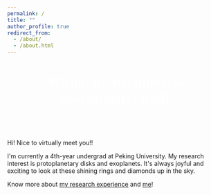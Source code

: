 ```yaml
---
permalink: /
title: ""
author_profile: true
redirect_from: 
  - /about/
  - /about.html
---
```


<div style="
    background-image: url('/yihanli.github.io/images/title.png');
    background-size: cover;
    background-position: center;
    text-align: center;
    padding: 30px 2px;   /* 高度可以调整 */
    color: white;          /* 标题文字颜色 */
">
  <h1 style="font-family: 'Dancing Script', cursive; font-size: 32px; margin: 0;">
    Within us, the universe contemplates itself.
  </h1>
</div>

<!-- ---
permalink: /
title: "<span style='font-family: \"Dancing Script\", cursive; font-size: 32px;'>The universe contemplates itself through the mind of humankind.</span>"
author_profile: true
redirect_from: 
  - /about/
  - /about.html
---

![Cat’s Paw Nebula (NIRCam Image) from JWST](/images/nebula.png) -->
&nbsp;

Hi! Nice to virtually meet you!!

I'm currently a 4th-year undergrad at Peking University. My research interest is protoplanetary disks and exoplanets. It's always joyful and exciting to look at these shining rings and diamonds up in the sky. 

Know more about <a href="/research/">my research experience</a> and <a href="/aboutme/">me</a>!

<!-- <img src="https://assets.science.nasa.gov/dynamicimage/assets/science/missions/webb/science/2021/09/STScI-01FFFXRJGFBDWMBBR2J7TZTQ37.png?w=1807&h=2256&fit=crop&crop=faces%2Cfocalpoint" 
     alt="protoplanetary disks" width="45%" style="float: left; margin-right: 2%;">
     
<img src="/images/hr8799-orbit-hd.webp" 
     alt="exoplanets" width="45%" style="float: right; margin-left: 2%;"> -->


<!-- This is the front page of a website that is powered by the [Academic Pages template](https://github.com/academicpages/academicpages.github.io) and hosted on GitHub pages. [GitHub pages](https://pages.github.com) is a free service in which websites are built and hosted from code and data stored in a GitHub repository, automatically updating when a new commit is made to the repository. This template was forked from the [Minimal Mistakes Jekyll Theme](https://mmistakes.github.io/minimal-mistakes/) created by Michael Rose, and then extended to support the kinds of content that academics have: publications, talks, teaching, a portfolio, blog posts, and a dynamically-generated CV. Incidentally, these same features make it a great template for anyone that needs to show off a professional template!

 You can fork [this template](https://github.com/academicpages/academicpages.github.io) right now, modify the configuration and Markdown files, add your own PDFs and other content, and have your own site for free, with no ads! -->
<!-- 
Education
====== -->


<!-- Like many other Jekyll-based GitHub Pages templates, Academic Pages makes you separate the website's content from its form. The content & metadata of your website are in structured Markdown files, while various other files constitute the theme, specifying how to transform that content & metadata into HTML pages. You keep these various Markdown (.md), YAML (.yml), HTML, and CSS files in a public GitHub repository. Each time you commit and push an update to the repository, the [GitHub pages](https://pages.github.com/) service creates static HTML pages based on these files, which are hosted on GitHub's servers free of charge.

Many of the features of dynamic content management systems (like Wordpress) can be achieved in this fashion, using a fraction of the computational resources and with far less vulnerability to hacking and DDoSing. You can also modify the theme to your heart's content without touching the content of your site. If you get to a point where you've broken something in Jekyll/HTML/CSS beyond repair, your Markdown files describing your talks, publications, etc. are safe. You can rollback the changes or even delete the repository and start over - just be sure to save the Markdown files! You can also write scripts that process the structured data on the site, such as [this one](https://github.com/academicpages/academicpages.github.io/blob/master/talkmap.ipynb) that analyzes metadata in pages about talks to display [a map of every location you've given a talk](https://academicpages.github.io/talkmap.html).

For those users that need more advanced functionality, the template also supports the following popular tools:
- [MathJax](https://www.mathjax.org/) for mathematical equations
- [Mermaid](https://mermaid.js.org/) for diagraming
- [Plotly](https://plotly.com/javascript/) for plotting -->


